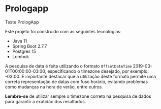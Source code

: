 # Prologapp
Teste PrologApp

<p>Este projeto foi construído com as seguintes tecnologias:</p>
<ul>
  <li>Java 11</li>
  <li>Spring Boot 2.7.7</li>
  <li>Postgres 15</li>
  <li>Lombok</li>
</ul>
<p>A pesquisa de data é feita utilizando o formato <code>OffsetDateTime</code> 2019-03-01T00:00:00-03:00, especificando o timezone desejado, por exemplo: -03:00. É importante destacar que a utilização deste formato permite uma correta representação de datas com fuso horário, evitando problemas como mudanças na hora de verão, entre outros.</p>
<p><strong>Lembre-se</strong> de utilizar sempre o timezone correto na pesquisa de dados para garantir a exatidão dos resultados.</p>

